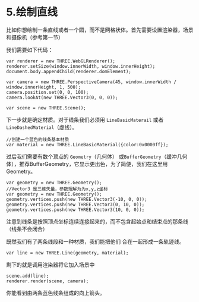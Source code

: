 # 5.绘制直线

比如你想绘制一条直线或者一个圆，而不是网格状体。首先需要设置渲染器，场景和摄像机（参考第一节）

我们需要如下代码：
```
var renderer = new THREE.WebGLRenderer();
renderer.setSize(window.innerWidth, window.innerHeight);
document.body.appendChild(renderer.domElement);

var camera = new THREE.PerspectiveCamera(45, window.innerWidth / window.innerHeight, 1, 500);
camera.position.set(0, 0, 100);
camera.lookAt(new THREE.Vector3(0, 0, 0));

var scene = new THREE.Scene();
```

下一步就是确定材质。对于线条我们必须用 `LineBasicMaterail` 或者 `LineDashedMaterial`（虚线）。

```
//创建一个蓝色的线条基本材质
var material = new THREE.LineBasicMaterial({color:0x0000ff});
```

过后我们需要有数个顶点的 `Geometry`（几何体） 或`BufferGeometry`（缓冲几何体），推荐BufferGeometry，它显示更出色，为了简便，我们在这里用Geometry。

```
var geometry = new THREE.Geometry();
//Vector3 是三维矢量，参数理解为为x,y,z坐标
var geometry = new THREE.Geometry();
geometry.vertices.push(new THREE.Vector3(-10, 0, 0));
geometry.vertices.push(new THREE.Vector3(0, 10, 0));
geometry.vertices.push(new THREE.Vector3(10, 0, 0));
```

注意到线条是按照顶点坐标连续连接起来的，而不包含起始点和结束点的那条线（线条不会闭合）

既然我们有了两条线段和一种材质，我们能把他们
合在一起形成一条轨迹线。
```
var line = new THREE.Line(geometry, material);
```
剩下的就是调用渲染器将它加入场景中
```
scene.add(line);
renderer.render(scene, camera);
```
你能看到由两条蓝色线条组成的向上箭头。



